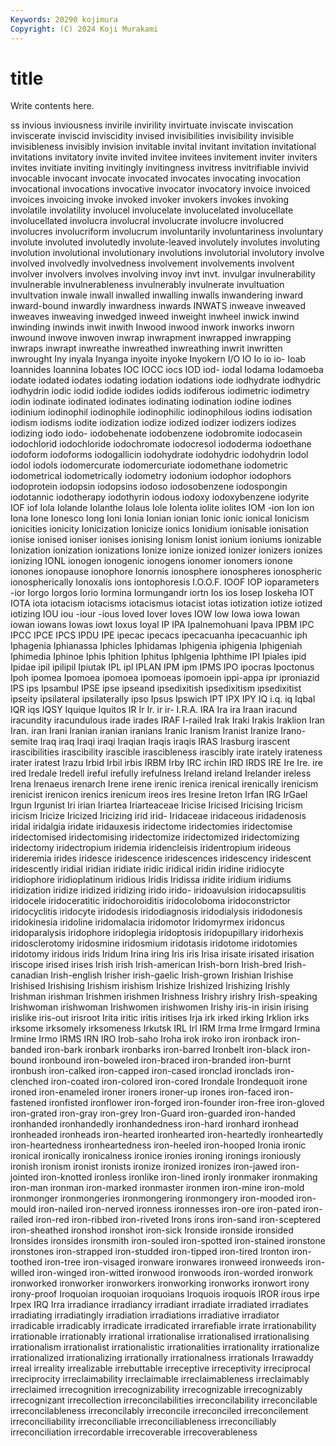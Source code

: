 ```yaml
---
Keywords: 20290 kojimura
Copyright: (C) 2024 Koji Murakami
---
```


# title

Write contents here.



ss invious
inviousness invirile invirility invirtuate inviscate inviscation inviscerate inviscid inviscidity invised
invisibilities invisibility invisible invisibleness invisibly invision invitable invital invitant invitation
invitational invitations invitatory invite invited invitee invitees invitement inviter inviters
invites invitiate inviting invitingly invitingness invitress invitrifiable invivid invocable invocant
invocate invocated invocates invocating invocation invocational invocations invocative invocator invocatory
invoice invoiced invoices invoicing invoke invoked invoker invokers invokes invoking
involatile involatility involucel involucelate involucelated involucellate involucellated involucra involucral involucrate
involucre involucred involucres involucriform involucrum involuntarily involuntariness involuntary involute involuted
involutedly involute-leaved involutely involutes involuting involution involutional involutionary involutions involutorial
involutory involve involved involvedly involvedness involvement involvements involvent involver involvers
involves involving invoy invt invt. invulgar invulnerability invulnerable invulnerableness invulnerably
invulnerate invultuation invultvation inwale inwall inwalled inwalling inwalls inwandering inward
inward-bound inwardly inwardness inwards INWATS inweave inweaved inweaves inweaving inwedged
inweed inweight inwheel inwick inwind inwinding inwinds inwit inwith Inwood
inwood inwork inworks inworn inwound inwove inwoven inwrap inwrapment inwrapped
inwrapping inwraps inwrapt inwreathe inwreathed inwreathing inwrit inwritten inwrought Iny
inyala Inyanga inyoite inyoke Inyokern I/O IO Io io io-
Ioab Ioannides Ioannina Iobates IOC IOCC iocs IOD iod- iodal
Iodama Iodamoeba iodate iodated iodates iodating iodation iodations iode iodhydrate
iodhydric iodhydrin iodic iodid iodide iodides iodids iodiferous iodimetric iodimetry
iodin iodinate iodinated iodinates iodinating iodination iodine iodines iodinium iodinophil
iodinophile iodinophilic iodinophilous iodins iodisation iodism iodisms iodite iodization iodize
iodized iodizer iodizers iodizes iodizing iodo iodo- iodobehenate iodobenzene iodobromite
iodocasein iodochlorid iodochloride iodochromate iodocresol iododerma iodoethane iodoform iodoforms iodogallicin
iodohydrate iodohydric iodohydrin Iodol iodol iodols iodomercurate iodomercuriate iodomethane iodometric
iodometrical iodometrically iodometry iodonium iodophor iodophors iodoprotein iodopsin iodopsins iodoso
iodosobenzene iodospongin iodotannic iodotherapy iodothyrin iodous iodoxy iodoxybenzene iodyrite IOF
iof Iola Iolande Iolanthe Iolaus Iole Iolenta iolite iolites IOM
-ion Ion ion Iona Ione Ionesco Iong Ioni Ionia Ionian
ionian Ionic ionic ionical Ionicism ionicities ionicity Ionicization Ionicize ionics
Ionidium ionisable ionisation ionise ionised ioniser ionises ionising Ionism Ionist
ionium ioniums ionizable Ionization ionization ionizations Ionize ionize ionized ionizer
ionizers ionizes ionizing IONL ionogen ionogenic ionogens ionomer ionomers ionone
ionones ionopause ionophore Ionornis ionosphere ionospheres ionospheric ionospherically Ionoxalis ions
iontophoresis I.O.O.F. IOOF IOP ioparameters -ior Iorgo Iorgos Iorio Iormina
Iormungandr iortn Ios ios Iosep Ioskeha IOT IOTA iota iotacism
iotacisms iotacismus iotacist iotas iotization iotize iotized iotizing IOU iou
-iour -ious Ioved Iover Ioves IOW Iow Iowa iowa Iowan
iowan iowans Iowas iowt Ioxus Ioyal IP IPA Ipalnemohuani Ipava
IPBM IPC IPCC IPCE IPCS IPDU IPE ipecac ipecacs ipecacuanha
ipecacuanhic iph Iphagenia Iphianassa Iphicles Iphidamas Iphigenia iphigenia Iphigeniah Iphimedia
Iphinoe Iphis Iphition Iphitus Iphlgenia Iphthime IPI Ipiales ipid Ipidae
ipil ipilipil Ipiutak IPL ipl IPLAN IPM ipm IPMS IPO
ipocras Ipoctonus Ipoh ipomea Ipomoea ipomoea ipomoeas ipomoein ippi-appa ipr
iproniazid IPS ips Ipsambul IPSE ipse ipseand ipsedixitish ipsedixitism ipsedixitist
ipseity ipsilateral ipsilaterally ipso Ipsus Ipswich IPT IPX IPY IQ
i.q. iq Iqbal IQR iqs IQSY Iquique Iquitos IR Ir
Ir. ir ir- I.R.A. IRA Ira ira Iraan iracund iracundity
iracundulous irade irades IRAF I-railed Irak Iraki Irakis Iraklion Iran
Iran. iran Irani Iranian iranian iranians Iranic Iranism Iranist Iranize
Irano-semite Iraq iraq Iraqi iraqi Iraqian Iraqis iraqis IRAS Irasburg
irascent irascibilities irascibility irascible irascibleness irascibly irate irately irateness irater
iratest Irazu Irbid Irbil irbis IRBM Irby IRC irchin IRD
IRDS IRE Ire Ire. ire ired Iredale Iredell ireful irefully
irefulness Ireland ireland Irelander ireless Irena Irenaeus irenarch Irene irene
irenic irenica irenical irenically irenicism irenicist irenicon irenics irenicum ireos
ires Iresine Ireton Irfan IRG IrGael Irgun Irgunist Iri irian
Iriartea Iriarteaceae Iricise Iricised Iricising Iricism iricism Iricize Iricized Iricizing
irid irid- Iridaceae iridaceous iridadenosis iridal iridalgia iridate iridauxesis iridectome
iridectomies iridectomise iridectomised iridectomising iridectomize iridectomized iridectomizing iridectomy iridectropium iridemia
iridencleisis iridentropium irideous irideremia irides iridesce iridescence iridescences iridescency iridescent
iridescently iridial iridian iridiate iridic iridical iridin iridine iridiocyte iridiophore
iridioplatinum iridious Iridis Iridissa iridite iridium iridiums iridization iridize iridized
iridizing irido irido- iridoavulsion iridocapsulitis iridocele iridoceratitic iridochoroiditis iridocoloboma iridoconstrictor
iridocyclitis iridocyte iridodesis iridodiagnosis iridodialysis iridodonesis iridokinesia iridoline iridomalacia iridomotor
Iridomyrmex iridoncus iridoparalysis iridophore iridoplegia iridoptosis iridopupillary iridorhexis iridosclerotomy iridosmine
iridosmium iridotasis iridotome iridotomies iridotomy iridous irids Iridum Irina iring
Iris iris Irisa irisate irisated irisation iriscope irised irises Irish
irish Irish-american Irish-born Irish-bred Irish-canadian Irish-english Irisher irish-gaelic Irish-grown Irishian
Irishise Irishised Irishising Irishism irishism Irishize Irishized Irishizing Irishly Irishman
irishman Irishmen irishmen Irishness Irishry irishry Irish-speaking Irishwoman irishwoman Irishwomen
irishwomen Irishy iris-in irisin irising irislike iris-out irisroot Irita iritic
iritis iritises Irja irk irked irking Irklion irks irksome irksomely
irksomeness Irkutsk IRL Irl IRM Irma Irme Irmgard Irmina Irmine
Irmo IRMS IRN IRO Irob-saho Iroha irok iroko iron ironback
iron-banded iron-bark ironbark ironbarks iron-barred Ironbelt iron-black iron-bound ironbound iron-boweled
iron-braced iron-branded iron-burnt ironbush iron-calked iron-capped iron-cased ironclad ironclads iron-clenched
iron-coated iron-colored iron-cored Irondale Irondequoit irone ironed iron-enameled ironer ironers
ironer-up irones iron-faced iron-fastened ironfisted ironflower iron-forged iron-founder iron-free iron-gloved
iron-grated iron-gray iron-grey Iron-Guard iron-guarded iron-handed ironhanded ironhandedly ironhandedness iron-hard
ironhard ironhead ironheaded ironheads iron-hearted ironhearted iron-heartedly ironheartedly iron-heartedness ironheartedness
iron-heeled iron-hooped Ironia ironic ironical ironically ironicalness ironice ironies ironing
ironings ironiously ironish ironism ironist ironists ironize ironized ironizes iron-jawed
iron-jointed iron-knotted ironless ironlike iron-lined ironly ironmaker ironmaking iron-man ironman
iron-marked ironmaster ironmen iron-mine iron-mold ironmonger ironmongeries ironmongering ironmongery iron-mooded
iron-mould iron-nailed iron-nerved ironness ironnesses iron-ore iron-pated iron-railed iron-red iron-ribbed
iron-riveted Irons irons iron-sand iron-sceptered iron-sheathed ironshod ironshot iron-sick Ironside
ironside ironsided Ironsides ironsides ironsmith iron-souled iron-spotted iron-stained ironstone ironstones
iron-strapped iron-studded iron-tipped iron-tired Ironton iron-toothed iron-tree iron-visaged ironware ironwares
ironweed ironweeds iron-willed iron-winged iron-witted ironwood ironwoods iron-worded ironwork ironworked
ironworker ironworkers ironworking ironworks ironwort irony irony-proof Iroquoian iroquoian iroquoians
Iroquois iroquois IROR irous irpe Irpex IRQ Irra irradiance irradiancy
irradiant irradiate irradiated irradiates irradiating irradiatingly irradiation irradiations irradiative irradiator
irradicable irradicably irradicate irradicated irrarefiable irrate irrationability irrationable irrationably irrational
irrationalise irrationalised irrationalising irrationalism irrationalist irrationalistic irrationalities irrationality irrationalize irrationalized
irrationalizing irrationally irrationalness irrationals Irrawaddy irreal irreality irrealizable irrebuttable irreceptive
irreceptivity irreciprocal irreciprocity irreclaimability irreclaimable irreclaimableness irreclaimably irreclaimed irrecognition irrecognizability
irrecognizable irrecognizably irrecognizant irrecollection irreconcilabilities irreconcilability irreconcilable irreconcilableness irreconcilably irreconcile
irreconciled irreconcilement irreconciliability irreconciliable irreconciliableness irreconciliably irreconciliation irrecordable irrecoverable irrecoverableness
